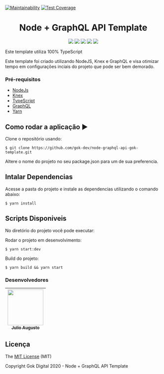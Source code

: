 [![Maintainability](https://api.codeclimate.com/v1/badges/56cf6c75aba5282c6c57/maintainability)](https://codeclimate.com/github/gok-dev/node-graphql-api-gok-template/maintainability)
[![Test Coverage](https://api.codeclimate.com/v1/badges/56cf6c75aba5282c6c57/test_coverage)](https://codeclimate.com/github/gok-dev/node-graphql-api-gok-template/test_coverage)

<div>
  <h1 align="center">Node + GraphQL API Template</h1>
</div>

<p align="center">
  <img src="https://img.shields.io/static/v1?label=NodeJS&message=framework&color=green&style=for-the-badge&logo=NODEJS"/>
  <img src="https://img.shields.io/static/v1?label=GraphQL&message=language&color=e535ab&style=for-the-badge&logo=GRAPHQL"/>
  <img src="https://img.shields.io/static/v1?label=TypeScript&message=superset&color=blue&style=for-the-badge&logo=TYPESCRIPT"/>
  <img src="http://img.shields.io/static/v1?label=License&message=MIT&color=green&style=for-the-badge"/>
<!--   <img src="http://img.shields.io/static/v1?label=STATUS&message=EM%20DESENVOLVIMENTO&color=RED&style=for-the-badge"/> -->
  <img src="http://img.shields.io/static/v1?label=STATUS&message=CONCLUIDO&color=GREEN&style=for-the-badge"/>
</p>

<p align-"center">Este template utiliza 100% TypeScript</p>

Este template foi criado utilizando NodeJS, Knex e GraphQL e visa otimizar tempo em configurações inciais do projeto que pode ser bem demorado.

### Pré-requisitos

- [NodeJs](https://nodejs.org/en/)
- [Knex](http://knexjs.org/#Installation-browser)
- [TypeScript](https://www.typescriptlang.org/)
- [GraphQL](https://graphql.org/)
- [Yarn](https://yarnpkg.com/en/docs/install)

## Como rodar a aplicação :arrow_forward:

Clone o repositório usando:

```
$ git clone https://github.com/gok-dev/node-graphql-api-gok-template.git
```

Altere o nome do projeto no seu package.json para um de sua preferencia.

## Intalar Dependencias

Acesse a pasta do projeto e instale as dependencias utilizando o comando abaixo:

```
$ yarn install
```

## Scripts Disponiveis

No diretório do projeto você pode executar:

Rodar o projeto em desenvolvimento:

```
$ yarn start:dev
```

Build do projeto:

```
$ yarn build && yarn start
```

### Desenvolvedores

| [<img src="https://avatars0.githubusercontent.com/u/39813875?s=460&v=4" width=115 > <br> <sub> Julio Augusto </sub>](https://github.com/JulioAugustoS)
| :---:

## Licença 

The [MIT License]() (MIT)

Copyright Gok Digital 2020 - Node + GraphQL API Template
 
